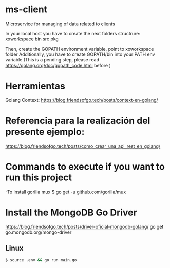 # ms-client
Microservice for  managing of data related to clients


In your local host you have to create the next folders structrure:
xxworkspace
    bin
    src
    pkg

Then, create the GOPATH environment variable, point to xxworkspace folder
Additionally, you  have to create  GOPATH/bin into your PATH env variable (This is a pending step, please read https://golang.org/doc/gopath_code.html before )
    

# Herramientas 
Golang Context:
https://blog.friendsofgo.tech/posts/context-en-golang/

# Referencia para la realización del presente ejemplo:
https://blog.friendsofgo.tech/posts/como_crear_una_api_rest_en_golang/ 


# Commands to execute if you want to run this project
-To install gorilla mux
$ go get -u github.com/gorilla/mux

# Install the MongoDB Go Driver
https://blog.friendsofgo.tech/posts/driver-oficial-mongodb-golang/
go get go.mongodb.org/mongo-driver

## Linux
```bash
$ source .env && go run main.go
```
